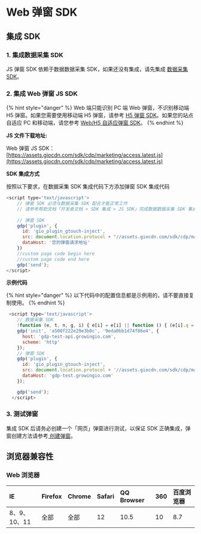 # Web 弹窗 SDK

## 集成 SDK

### 1. 集成数据采集 SDK

JS 弹窗 SDK 依赖于数据数据采集 SDK，如果还没有集成，请先集成 [数据采集 SDK](../../cdp/js-sdk.md)。

### 2. 集成 Web 弹窗 JS SDK

{% hint style="danger" %}
Web 端只能识别 PC 端 Web 弹窗，不识别移动端 H5 弹窗。如果您需要使用移动端 H5 弹窗，请参考 [H5 弹窗 SDK](h5-tan-chuang-sdk.md)。如果您的站点自适应 PC 和移动端，请您参考 [Web/H5 自适应弹窗 SDK](webh5-zi-kuo-ying-tan-chuang-sdk.md)。
{% endhint %}

**JS 文件下载地址:**

Web 弹窗 JS SDK： [https://assets.giocdn.com/sdk/cdp/marketing/access.latest.js](https://assets.giocdn.com/sdk/cdp/marketing/access.latest.js)

**SDK 集成方式**

按照以下要求，在数据采集 SDK 集成代码下方添加弹窗 SDK 集成代码

```javascript
<script type='text/javascript'>
    // 弹窗 SDK 必须与数据采集 SDK 配合才能正常工作
    // 请参考帮助文档「开发者文档 > SDK 集成 > JS SDK」完成数据数据采集 SDK 集成
    
    // 弹窗 SDK
    gdp('plugin', {
      id: 'gio_plugin_gtouch-inject',
      src: document.location.protocol + "//assets.giocdn.com/sdk/cdp/marketing/access.latest.js",
      dataHost: '您的弹窗请求地址'
    })
    //custom page code begin here
    //custom page code end here
    gdp('send');
</script>
```

**示例代码**

{% hint style="danger" %}
以下代码中的配置信息都是示例用的，请不要直接复制使用。
{% endhint %}

```javascript
 <script type='text/javascript'>
    // 数据采集 SDK 
    !function (e, t, n, g, i) { e[i] = e[i] || function () { (e[i].q = e[i].q || []).push(arguments) }, n = t.createElement("script"), tag = t.getElementsByTagName("script")[0], n.async = 1, n.src = g, tag.parentNode.insertBefore(n, tag) }(window, document, "script", "https://assets.giocdn.com/cdp/gio.js", "gdp");
    gdp('init', 'a500f222e29e3b0c', '9eda0bb1d74f86e4', {
      host: 'gdp-test-api.growingio.com',
      scheme: 'http'
    });
    // 弹窗 SDK
    gdp('plugin', {
      id: 'gio_plugin_gtouch-inject',
      src: document.location.protocol + '//assets.giocdn.com/sdk/cdp/marketing/access.latest.js'",
      dataHost: 'gdp-test.growingio.com'
    });

    gdp('send');
  </script>
```

### 3. 测试弹窗

集成 SDK 后请务必创建一个「网页」弹窗进行测试，以保证 SDK 正确集成，弹窗创建方法请参考[ 创建弹窗](../../../../product-manual/mp/popup/create.md)。

## 浏览器兼容性

### Web 浏览器

| IE | Firefox | Chrome | Safari | QQ Browser | 360 | 百度浏览器 |
| :--- | :--- | :--- | :--- | :--- | :--- | :--- |
| 8、9、10、11 | 全部 | 全部 | 12 | 10.5 | 10 | 8.7 |

